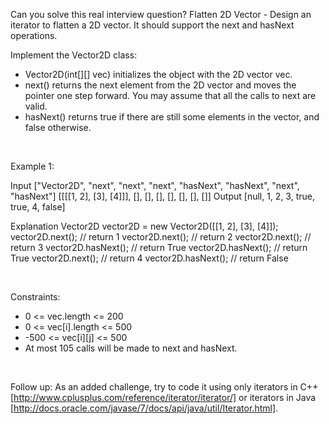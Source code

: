 Can you solve this real interview question? Flatten 2D Vector - Design an iterator to flatten a 2D vector. It should support the next and hasNext operations.

Implement the Vector2D class:

 * Vector2D(int[][] vec) initializes the object with the 2D vector vec.
 * next() returns the next element from the 2D vector and moves the pointer one step forward. You may assume that all the calls to next are valid.
 * hasNext() returns true if there are still some elements in the vector, and false otherwise.

 

Example 1:


Input
["Vector2D", "next", "next", "next", "hasNext", "hasNext", "next", "hasNext"]
[[[[1, 2], [3], [4]]], [], [], [], [], [], [], []]
Output
[null, 1, 2, 3, true, true, 4, false]

Explanation
Vector2D vector2D = new Vector2D([[1, 2], [3], [4]]);
vector2D.next();    // return 1
vector2D.next();    // return 2
vector2D.next();    // return 3
vector2D.hasNext(); // return True
vector2D.hasNext(); // return True
vector2D.next();    // return 4
vector2D.hasNext(); // return False


 

Constraints:

 * 0 <= vec.length <= 200
 * 0 <= vec[i].length <= 500
 * -500 <= vec[i][j] <= 500
 * At most 105 calls will be made to next and hasNext.

 

Follow up: As an added challenge, try to code it using only iterators in C++ [http://www.cplusplus.com/reference/iterator/iterator/] or iterators in Java [http://docs.oracle.com/javase/7/docs/api/java/util/Iterator.html].